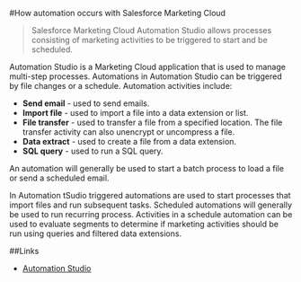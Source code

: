 #How automation occurs with Salesforce Marketing Cloud

> Salesforce Marketing Cloud Automation Studio allows processes consisting of marketing activities to be triggered to start and be scheduled.

Automation Studio is a Marketing Cloud application that is used to manage multi-step processes. Automations in Automation Studio can be triggered by file changes or a schedule. Automation activities include: 

* **Send email** - used to send emails.
* **Import file** - used to import a file into a data extension or list.
* **File transfer** - used to transfer a file from a specified location. The file transfer activity can also unencrypt or uncompress a file.
* **Data extract** - used to create a file from a data extension.
* **SQL query** - used to run a SQL query.

An automation will generally be used to start a batch process to load a file or send a scheduled email.

In Automation tSudio triggered automations are used to start processes that import files and run subsequent tasks. Scheduled automations will generally be used to run recurring process. Activities in a schedule automation can be used to evaluate segments to determine if marketing activities should be run using queries and filtered data extensions.

##Links

* [Automation Studio](https://help.marketingcloud.com/en/documentation/automation_studio/)